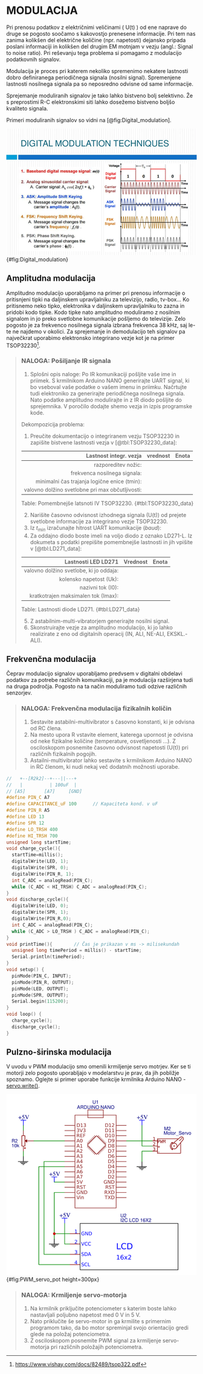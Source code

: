 # MODULACIJA

Pri prenosu podatkov z električnimi veličinami ( U(t) ) od ene naprave do druge se pogosto soočamo s kakovostjo prenesene informacije. Pri tem nas zanima kolikšen del električne količine (npr. napetosti) dejansko pripada poslani informaciji in kolikšen del drugim EM motnjam v vezju (angl.: Signal to noise ratio). Pri reševanju tega problema si pomagamo z modulacijo podatkovnih signalov.

Modulacija je proces pri katerem nekoliko spremenimo nekatere lastnosti dobro definiranega periodičnega signala (nosilni signal). Spremenjene lastnosti nosilnega signala pa so neposredno odvisne od same informacije.

Sprejemanje moduliranih signalov je tako lahko bistveno bolj selektivno. Že s preprostimi R-C elektronskimi siti lahko dosežemo bistveno boljšo kvaliteto signala.

Primeri moduliranih signalov so vidni na [@fig:Digital_modulation].

![Primeri zarličnih modulacijskih tehnik.](./slike/Digital_modulation.png){#fig:Digital_modulation}

## Amplitudna modulacija

Amplitudno modulacijo uporabljamo na primer pri prenosu informacije o pritisnjeni tipki na daljinskem upravljalniku za televizijo, radio, tv-box... Ko pritisnemo neko tipko, elektronika v daljinskem upravljalniku to zazna in pridobi kodo tipke. Kodo tipke nato amplitudno moduliramo z nosilnim signalom in jo preko svetlobne komunikacije pošljemo do televizije. Zelo pogosto je za frekvenco nosilnega signala izbrana frekvenca 38 kHz, saj le-te ne najdemo v okolici. Za sprejemanje in demodulacijo teh signalov pa največkrat uporabimo elektronsko integrirano vezje kot je na primer TSOP32230[^TSOPdata].

[^TSOPdata]:https://www.vishay.com/docs/82489/tsop322.pdf

> ### NALOGA: Pošiljanje IR signala
>
> 1. Splošni opis naloge: Po IR komunikaciji pošljite vaše ime in priimek. S krmilnikom Arduino NANO generirajte UART signal, ki bo vseboval vaše podatke o vašem imenu in priimku. Načrtujte tudi elektroniko za generirajte periodičnega nosilnega signala. Nato podatke amplitudno modulirajte in z IR diodo pošljite do sprejemnika. V poročilo dodajte shemo vezja in izpis programske kode.
>
> Dekompozicija problema:
>
> 1. Preučite dokumentacijo o integriranem vezju TSOP32230 in zapišite bistvene lastnosti vezja v [@tbl:TSOP32230_data]:
>
> |                           Lastnost integr. vezja | vrednost | Enota |
> |-------------------------------------------------:|----------|-------|
> |                              razporeditev nožic: |          |       |
> |                     frekvenca nosilnega signala: |          |       |
> |     minimalni čas trajanja logične enice (tmin): |          |       |
> | valovno dolžino svetlobne pri max občutljivosti: |          |       |
> Table: Pomembnejše latsnoti IV TSOP32230. {#tbl:TSOP32230_data}
>
> 2. Narišite časovno odvisnost izhodnega signala (U(t)) od prejete svetlobne informacije za integrirano vezje TSOP32230.
> 3. Iz $t_{min}$ izračunajte hitrost UART komunikacije ($baud$):
> 4. Za oddajno diodo boste imeli na voljo diodo z oznako LD271-L. Iz dokumeta s podatki prepišite pomembnejše lastnosti in jih vpišite v [@tbl:LD271_data]:
>
> |                     Lastnosti LED LD271 | Vrednost | Enota |
> |----------------------------------------:|----------|-------|
> | valovno dolžino svetlobe, ki jo oddaja: |          |       |
> |                 kolensko napetost (Uk): |          |       |
> |                       nazivni tok (I0): |          |       |
> |     kratkotrajen maksimalen tok (Imax): |          |       |
> Table: Lastnosti diode LD271. {#tbl:LD271_data}
>
> 5. Z astabilnim-multi-vibratorjem generirajte nosilni signal.
> 6. Skonstruirajte vezje za amplitudno modulacijo, ki jo lahko realizirate z eno od digitalnih operacij (IN, ALI, NE-ALI, EKSKL.-ALI).
>

## Frekvenčna modulacija

Čeprav modulacijo signalov uporabljamo predvsem v digitalni obdelavi podatkov za potrebe različnih komunikaciji, pa je modulacija razširjena tudi na druga področja. Pogosto na ta način moduliramo tudi odzive različnih senzorjev.

> ### NALOGA: Frekvenčna modulacija fizikalnih količin
> 1. Sestavite astabilni-multivibrator s časovno konstanti, ki je odvisna od RC člena.
> 2. Na mesto upora R vstavite element, katerega upornost je odvisna od neke fizikalne količine (temperature, osvetljenosti ...). Z osciloskopom posnemite časovno odvisnost napetosti (U(t)) pri različnih fizikalnih pogojih.
> 3. Astailni-multivibrator lahko sestavite s krmilnikom Arduino NANO in RC členom, ki nudi nekaj več dodatnih možnosti uporabe.

```cpp
//   +--[R2k2]--+---||---+
//   |          | 100uF  |
// [A5]       [A7]     [GND]
#define PIN_C A7
#define CAPACITANCE_uF 100      // Kapaciteta kond. v uF
#define PIN_R A5
#define LED 13
#define SPR 12
#define LO_TRSH 400
#define HI_TRSH 700
unsigned long startTime;
void charge_cycle(){
  startTime=millis();
  digitalWrite(LED, 1);
  digitalWrite(SPR, 0);
  digitalWrite(PIN_R, 1);
  int C_ADC = analogRead(PIN_C);
  while (C_ADC < HI_TRSH) C_ADC = analogRead(PIN_C);
}
void discharge_cycle(){
  digitalWrite(LED, 0);
  digitalWrite(SPR, 1);
  digitalWrite(PIN_R,0);
  int C_ADC = analogRead(PIN_C);
  while (C_ADC > LO_TRSH ) C_ADC = analogRead(PIN_C);
}
void printTime(){        // Čas je prikazan v ms -> milisekundah
  unsigned long timePeriod = millis() - startTime;
  Serial.println(timePeriod);
}
void setup() {
  pinMode(PIN_C, INPUT);
  pinMode(PIN_R, OUTPUT);
  pinMode(LED, OUTPUT);
  pinMode(SPR, OUTPUT);
  Serial.begin(115200);
}
void loop() {
  charge_cycle();
  discharge_cycle();
}
```

## Pulzno-širinska modulacija

V uvodu v PWM modulacijo smo omenili krmiljenje servo motrjev. Ker se ti motorji zelo pogosto uporabljajo v modelarstvu je prav, da jih pobližje spoznamo. Oglejte si primer uporabe funkcije krmilnika Arduino NANO - [servo.write()](https://www.arduino.cc/en/Tutorial/Knob).

![Stikalna shema priključitve servo-motorja na krmilnik Arduino NANO.](./slike/PWM_servo_pot.png){#fig:PWM_servo_pot height=300px}

> ### NALOGA: Krmiljenje servo-motorja
> 1. Na krmilnik priključite potenciometer s katerim boste lahko nastavljali poljubno napetost med 0 V in 5 V.
> 2. Nato priklučite še servo-motor in ga krmilite s primernim programom tako, da bo motor spreminjal svojo orientacijo gredi glede na položaj potenciometra.
> 3. Z osciloskopom posnemite PWM signal za krmiljenje servo-motorja pri različnih položajih potenciometra.


